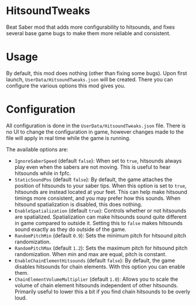 # HitsoundTweaks
Beat Saber mod that adds more configurability to hitsounds, and fixes several base game bugs to make them more reliable and consistent.

# Usage
By default, this mod does nothing (other than fixing some bugs). Upon first launch, `UserData/HitsoundTweaks.json` will be created. There you can configure the various options this mod gives you.

# Configuration
All configuration is done in the `UserData/HitsoundTweaks.json` file. There is no UI to change the configuration in game, however changes made to the file will apply in real time while the game is running.

The available options are:
* `IgnoreSaberSpeed` (default `false`): When set to `true`, hitsounds always play even when the sabers are not moving. This is useful to hear hitsounds while in fpfc.
* `StaticSoundPos` (default `false`): By default, the game attaches the position of hitsounds to your saber tips. When this option is set to `true`, hitsounds are instead located at your feet. This can help make hitsound timings more consistent, and you may prefer how this sounds. When hitsound spatialization is disabled, this does nothing.
* `EnableSpatialization` (default `true`): Controls whether or not hitsounds are spatialized. Spatialization can make hitsounds sound quite different in game compared to outside it. Setting this to `false` makes hitsounds sound exactly as they do outside of the game.
* `RandomPitchMin` (default `0.9`): Sets the minimum pitch for hitsound pitch randomization.
* `RandomPitchMax` (default `1.2`): Sets the maximum pitch for hitsound pitch randomization. When min and max are equal, pitch is constant.
* `EnableChainElementHitsounds` (default `false`): By default, the game disables hitsounds for chain elements. With this option you can enable them.
* `ChainElementVolumeMultiplier` (default `1.0`): Allows you to scale the volume of chain element hitsounds independent of other hitsounds. Primarily useful to lower this a bit if you find chain hitsounds to be overly loud.
